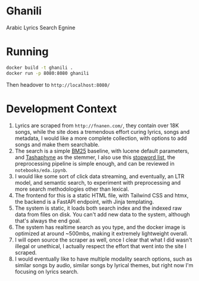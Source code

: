 # Ghanili
Arabic Lyrics Search Egnine

# Running
```bash
docker build -t ghanili .
docker run -p 8080:8080 ghanili
```

Then headover to `http://localhost:8080/`

# Development Context
1. Lyrics are scraped from `http://fnanen.com/`, they contain over 18K songs, while the site does a tremendous effort curing lyrics, songs and metadata, I would like a more complete collection, with options to add songs and make them searchable.
2. The search is a simple [BM25](https://github.com/xhluca/bm25s) baseline, with lucene default parameters, and [Tashaphyne](https://github.com/linuxscout/tashaphyne) as the stemmer, I also use this [stopword list](https://github.com/linuxscout/arabicstopwords), the preprocessing pipeline is simple enough, and can be reviewed in `notebooks/eda.ipynb`.
3. I would like some sort of click data streaming, and eventually, an LTR model, and semantic search, to experiment with preprocessing and more search methodologies other than lexical.
4. The frontend for this is a static HTML file, with Tailwind CSS and htmx, the backend is a FastAPI endpoint, with Jinja templating.
5. The system is static, it loads both search index and the indexed raw data from files on disk. You can't add new data to the system, although that's always the end goal.
6. The system has realtime search as you type, and the docker image is optimized at around ~500mbs, making it extremely lightweight overall.
7. I will open source the scraper as well, once I clear that what I did wasn't illegal or unethical, I actually respect the effort that went into the site I scraped.
8. I would eventually like to have multiple modality search options, such as similar songs by audio, similar songs by lyrical themes, but right now I'm focusing on lyrics search.